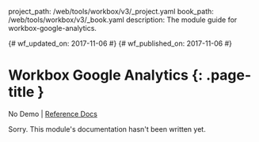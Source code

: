 project_path: /web/tools/workbox/v3/_project.yaml
book_path: /web/tools/workbox/v3/_book.yaml
description: The module guide for workbox-google-analytics.

{# wf_updated_on: 2017-11-06 #}
{# wf_published_on: 2017-11-06 #}

# Workbox Google Analytics {: .page-title }
No Demo | [Reference Docs](http://localhost:8080/web/tools/workbox/v3/reference-docs/latest/workbox.googleAnalytics)


Sorry. This module's documentation hasn't been written yet.
